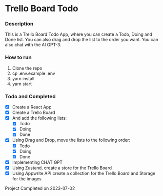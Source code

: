 # Trello Board Todo

### Description
This is a Trello Board Todo App, where you can create a Todo, Doing and Done list. You can also drag and drop the list to the order you want. You can also chat with the AI GPT-3.

### How to run
1. Clone the repo
2. cp .env.example .env
3. yarn install
4. yarn start


### Todo and Completed
- [x] Create a React App
- [x] Create a Trello Board
- [x] And add the following lists:
  - [x] Todo
  - [x] Doing
  - [x] Done
- [x] Using Drag and Drop, move the lists to the following order:
  - [x] Todo
  - [x] Doing
  - [x] Done
- [x] Implementing CHAT GPT
- [x] Using Zustand, create a store for the Trello Board
- [x] Using Appwrite API create a collection for the Trello Board and Storage for the images

Project Completed on 2023-07-02
